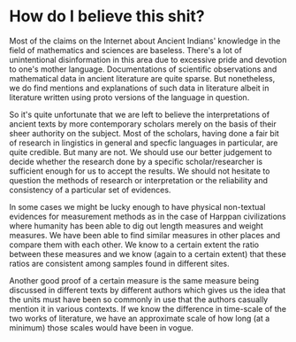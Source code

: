 How do I believe this shit?
====

Most of the claims on the Internet about Ancient Indians' knowledge in the field of mathematics and sciences are baseless. There's a lot of unintentional disinformation in this area due to excessive pride and devotion to one's mother language. Documentations of scientific observations and mathematical data in ancient literature are quite sparse. But nonetheless, we do find mentions and explanations of such data in literature albeit in literature written using proto versions of
the language in question. 

So it's quite unfortunate that we are left to believe the interpretations of ancient texts by more contemporary scholars merely on the basis of their sheer authority on the subject. Most of the scholars, having done a fair bit of research in lingistics in general and specfic languages in particular, are quite credible. But many are not. We should use our better judgement to decide whether the research done by a specific scholar/researcher is sufficient enough for us to accept the results.
We should not hesitate to question the methods of research or interpretation or the reliability and consistency of a particular set of evidences.

In some cases we might be lucky enough to have physical non-textual evidences for measurement methods as in the case of Harppan civilizations where humanity has been able to dig out length measures and weight measures. We have been able to find similar measures in other places and compare them with each other. We know to a certain extent the ratio between these measures and we know (again to a certain extent) that these ratios are consistent among samples found in different sites. 

Another good proof of a certain measure is the same measure being discussed in different texts by different authors which gives us the idea that the units must have been so commonly in use that the authors casually mention it in various contexts. If we know the difference in time-scale of the two works of literature, we have an approximate scale of how long (at a minimum) those scales would have been in vogue. 
